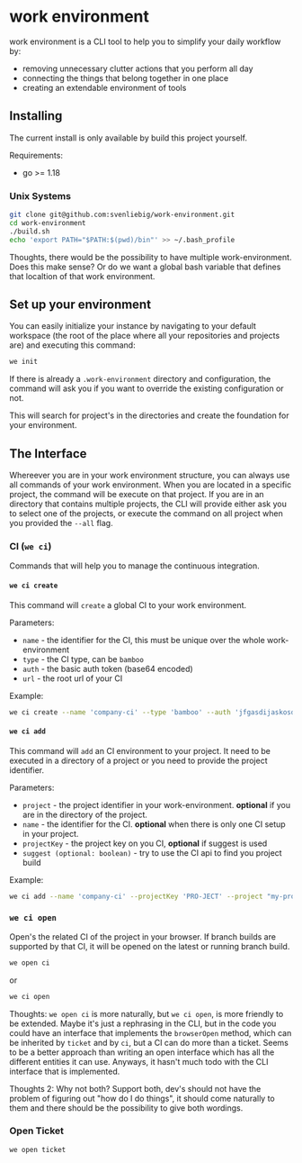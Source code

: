 # work environment

work environment is a CLI tool to help you to simplify your daily workflow by:

* removing unnecessary clutter actions that you perform all day
* connecting the things that belong together in one place
* creating an extendable environment of tools

## Installing

The current install is only available by build this project yourself.

Requirements:

* go >= 1.18

### Unix Systems

```sh
git clone git@github.com:svenliebig/work-environment.git
cd work-environment
./build.sh
echo 'export PATH="$PATH:$(pwd)/bin"' >> ~/.bash_profile
```

Thoughts, there would be the possibility to have multiple work-environment. Does this make sense? Or do we want a global bash variable that defines that localtion of that work environment.

## Set up your environment

You can easily initialize your instance by navigating to your default workspace (the root of the place where all your repositories and projects are) and executing this command:

```sh
we init
```

If there is already a `.work-environment` directory and configuration, the command will ask you if you want to override the existing configuration or not.

This will search for project's in the directories and create the foundation for your environment.

## The Interface

Whereever you are in your work environment structure, you can always use all commands of your work environment. When you are
located in a specific project, the command will be execute on that project. If you are in an directory that contains multiple
projects, the CLI will provide either ask you to select one of the projects, or execute the command on all project when you
provided the `--all` flag.

### CI (`we ci`)

Commands that will help you to manage the continuous integration.

#### `we ci create`

This command will `create` a global CI to your work environment.

Parameters:

* `name` - the identifier for the CI, this must be unique over the whole work-environment
* `type` - the CI type, can be `bamboo`
* `auth` - the basic auth token (base64 encoded)
* `url`  - the root url of your CI

Example:

```sh
we ci create --name 'company-ci' --type 'bamboo' --auth 'jfgasdijaskosdf*13asdka)1231' --url 'https://bamboo.mycompany.com'
```

#### `we ci add`

This command will `add` an CI environment to your project. It need to be executed in a directory of a project or you need to provide the project identifier.

Parameters:

* `project` - the project identifier in your work-environment. __optional__ if you are in the directory of the project.
* `name` - the identifier for the CI. __optional__ when there is only one CI setup in your project.
* `projectKey` - the project key on you CI, __optional__ if suggest is used
* `suggest (optional: boolean)` - try to use the CI api to find you project build

Example:

```sh
we ci add --name 'company-ci' --projectKey 'PRO-JECT' --project "my-project"
```

### `we ci open`

Open's the related CI of the project in your browser. If branch builds are supported by that CI, it will be opened on the latest or running branch build.

```sh
we open ci
```

or

```sh
we ci open
```

Thoughts: `we open ci` is more naturally, but `we ci open`, is more friendly to be extended. Maybe it's just a rephrasing
in the CLI, but in the code you could have an interface that implements the `browserOpen` method, which can be inherited by
`ticket` and by `ci`, but a CI can do more than a ticket. Seems to be a better approach than writing an open interface which
has all the different entities it can use. Anyways, it hasn't much todo with the CLI interface that is implemented.

Thoughts 2: Why not both? Support both, dev's should not have the problem of figuring out "how do I do things", it should
come naturally to them and there should be the possibility to give both wordings.

### Open Ticket

```sh
we open ticket
```